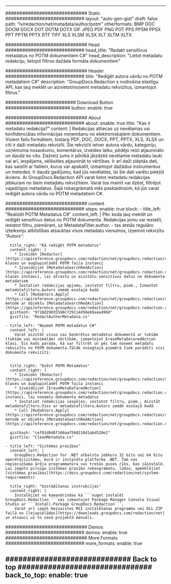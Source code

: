 
---
############################# Static ############################
layout: "auto-gen-gist" 
draft: false
path: "lv/redaction/net/metadata/author/potm"
otherformats: BMP DOC DOCM DOCX DOT DOTM DOTX GIF JPEG PDF PNG POT PPS PPSM PPSX PPT PPTM PPTX RTF TIFF XLS XLSM XLSX XLT XLTM XLTX  

############################# Head ############################
head_title: "Redakt sensitīvus metadatus no POTM dokumentiem C#"
head_description: "Lietot metadatu redakciju, lietojot filtrus dažāda formāta dokumentiem"

############################# Header ############################
title: "Rediģēt autora vārdu no POTM metadatiem C#"
description: "GroupDocs.Redaction s nodrošina elastīgu API, kas ļauj meklēt un aizvietot/noņemt metadatu rekvizītus, izmantojot filtrus."

######################### Download Button #######################
button:
    enable: true

############################# About ############################
about:
    enable: true
    title: "Kas ir metadatu redakcija?"
    content: |
        Redakcijas attiecas uz nevēlamas vai konfidenciālas informācijas noņemšanu no elektroniskajiem dokumentiem. Visiem failu formātiem, tostarp PDF, DOC, DOCX, PPT, PPTX, XLS, XLSX un citi ir daži metadatu rekvizīti. Šie rekvizīti ietver autora vārdu, kategoriju, uzņēmuma nosaukumu, komentārus, izveides laiku, pēdējo reizi atjaunināto un daudz ko citu. Dažreiz jums ir pilnībā jāizdzēš nevēlamie metadatu lauki vai arī, iespējams, vēlēsities atjaunināt to vērtības. Ir arī daži slēptās dati, kas saistīti ar failiem, kurus var apskatīt, izmantojot dažādus instrumentus un metodes. Ir daudz gadījumu, kad jūs nevēlaties, lai šie dati varētu piekļūt ikviens. Ar GroupDocs.Redaction API varat lietot metadatu redakcijas jebkuram no šiem metadatu rekvizītiem. Varat tos mainīt vai dzēst, filtrējot vajadzīgos metadatus. Šajā rokasgrāmatā mēs paskaidrosim, kā jūs varat rediģēt autora vārdu no POTM metadatiem C#.

############################# content ############################
steps:
    enable: true
    block:
    - title_left: "Realizēt POTM Metadatus C#"
      content_left: |
        Pēc koda ļauj meklēt un rediģēt sensitīvus datus no POTM dokumenta. Redakcijas jomu var iestatīt, iestatot filtru, piemēram, uz MetadataFilter.author. - tas atstās regulāro izteiksmju atbilstības atsauktas visos metadatu vienumos, izņemot rekvizītu “Autors”:
        

      title_right: "Kā rediģēt POTM metadatus"
      content_right: |
        * Izveidot [Redactor](https://apireference.groupdocs.com/redaction/net/groupdocs.redaction/redactor) klases un augšupielādēt POTM faila instanci
        * Izveidojiet [MetadataSearchRedAction](https://apireference.groupdocs.com/redaction/net/groupdocs.redaction.redactions/metadatasearchredaction) klases instanci, lai atrastu un aizstātu sensitīvus datus no dokumenta metadatiem
        * Iestatiet redakcijas apjomu, iestatot filtru, piem., Izmantot metadatafilteru.Autors zemāk esošajā kodā
        * Call [Redaktors.Apply](https://apireference.groupdocs.com/redaction/net/groupdocs.redaction/redactor/methods/apply/index) metode ar objektu [MetadataSearchRedAction](https://apireference.groupdocs.com/redaction/net/groupdocs.redaction.redactions/metadatasearchredaction)        
      gisthash: "9718d29035590c729114d50e69aaa49b0"
      gistfile: "RedactAuthorMetadata.cs"

    - title_left: "Noņemt POTM metadatus C#"
      content_left: |
        Varat aizstāt visus vai konkrētus metadatus dokumentā ar tukšām (tukšām vai minimālām) vērtībām, izmantojot EraseMetaDataredAction klasi. Šis kods parāda, kā var filtrēt un pēc tam noņemt metadatu rekvizītu no POTM dokumenta.Tālāk sniegtajā piemērā tiek parādīti visi dokumenta rekvizīti:
        
        
      title_right: "Dzēst POTM Metadatus"
      content_right: |
        * Izveidot [Redactor](https://apireference.groupdocs.com/redaction/net/groupdocs.redaction/redactor) klases un augšupielādēt POTM faila instanci
        * Izveidojiet [EraseMetaDaTaredAction](https://apireference.groupdocs.com/redaction/net/groupdocs.redaction.redactions/erasemetadataredaction) instanci, lai noņemtu dokumenta metadatus
        * Iestatiet redakcijas iespējas, iestatot filtru, piem., Aizstāt metadatafilteru.Viss ar metadatafilteru.Autors zemāk esošajā kodā 
        * Call [Redaktors.Apply](https://apireference.groupdocs.com/redaction/net/groupdocs.redaction/redactor/methods/apply/index) metode ar objektu [MetadataSearchRedAction](https://apireference.groupdocs.com/redaction/net/groupdocs.redaction.redactions/metadatasearchredaction)
        
      gisthash: "cef91d8d8f160aaf560218d1abd520e2"
      gistfile: "CleanMetadata.cs"

    - title_left: "Sistēmas prasības"
      content_left: |
        GroupDocs.Redaction for .NET atbalsta jebkuru 32 bitu vai 64 bitu operētājsistēmu, kurā ir instalēta platforma .NET. Tam nav nepieciešama ārēja programmatūra vai trešās puses rīks, kas jāinstalē. Lai iegūtu pilnīgu sistēmas prasību rokasgrāmatu, lūdzu, apmeklējiet [sistēmas prasības](https://docs.groupdocs.com/redaction/net/system-requirements)
        
      title_right: "Uzstādīšanas instrukcijas"
      content_right: |
        Instalējiet no komandrindas kā ```nuget instalēt GroupDocs.Redaction ```vai izmantojot Package Manager Console Visual Studio ar ```Install-Package GroupDocs.Redaction```. 
        Varat arī iegūt bezsaistes MSI instalēšanas programmu vai DLL ZIP failā no [lejupielādes](https://downloads.groupdocs.com/redaction/net) un atsauci uz to savā projektā manuāli.

############################# Demos ############################
demos:
    enable: true
############################# More Formats ############################
more_formats:
    enable: true

############################# Back to top ###############################
back_to_top:
    enable: true
---
